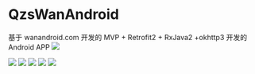 # QzsWanAndroid
基于 wanandroid.com 开发的 MVP + Retrofit2 + RxJava2 +okhttp3 开发的 Android APP
![](https://github.com/javaexception/QzsWanAndroid/blob/master/gif/ic6.gif)

![](https://github.com/javaexception/QzsWanAndroid/blob/master/gif/ic11.jpg)
![](https://github.com/javaexception/QzsWanAndroid/blob/master/gif/ic2.jpg)
![](https://github.com/javaexception/QzsWanAndroid/blob/master/gif/ic3.jpg)
![](https://github.com/javaexception/QzsWanAndroid/blob/master/gif/ic4.jpg)
![](https://github.com/javaexception/QzsWanAndroid/blob/master/gif/ic5.jpg)
